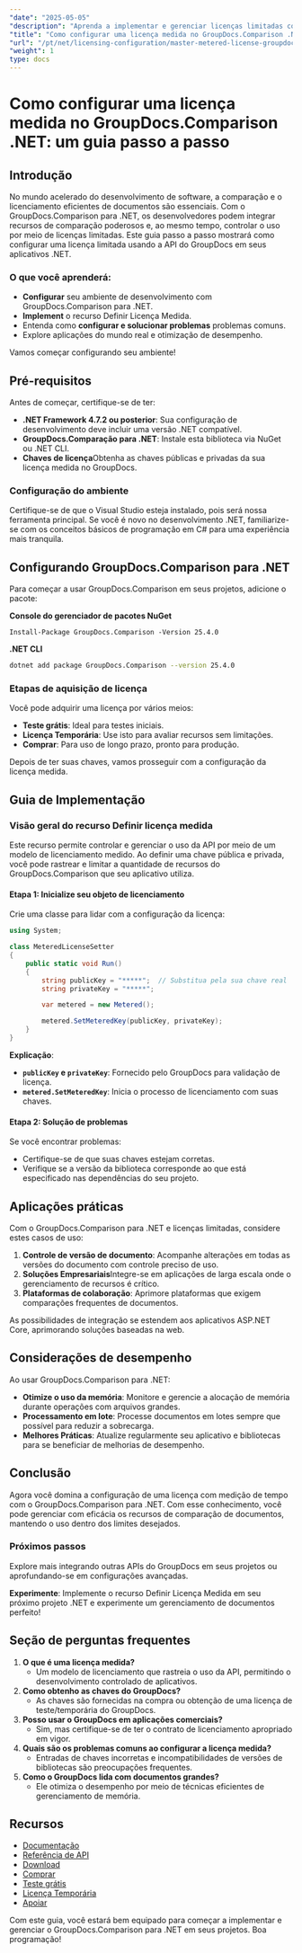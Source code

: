 ```yaml
---
"date": "2025-05-05"
"description": "Aprenda a implementar e gerenciar licenças limitadas com o GroupDocs.Comparison para .NET. Este guia aborda configuração, solução de problemas e aplicações práticas."
"title": "Como configurar uma licença medida no GroupDocs.Comparison .NET - Um guia passo a passo"
"url": "/pt/net/licensing-configuration/master-metered-license-groupdocs-comparison-net/"
"weight": 1
type: docs
---
```

# Como configurar uma licença medida no GroupDocs.Comparison .NET: um guia passo a passo

## Introdução

No mundo acelerado do desenvolvimento de software, a comparação e o licenciamento eficientes de documentos são essenciais. Com o GroupDocs.Comparison para .NET, os desenvolvedores podem integrar recursos de comparação poderosos e, ao mesmo tempo, controlar o uso por meio de licenças limitadas. Este guia passo a passo mostrará como configurar uma licença limitada usando a API do GroupDocs em seus aplicativos .NET.

### O que você aprenderá:
- **Configurar** seu ambiente de desenvolvimento com GroupDocs.Comparison para .NET.
- **Implement** o recurso Definir Licença Medida.
- Entenda como **configurar e solucionar problemas** problemas comuns.
- Explore aplicações do mundo real e otimização de desempenho.

Vamos começar configurando seu ambiente!

## Pré-requisitos

Antes de começar, certifique-se de ter:

- **.NET Framework 4.7.2 ou posterior**: Sua configuração de desenvolvimento deve incluir uma versão .NET compatível.
- **GroupDocs.Comparação para .NET**: Instale esta biblioteca via NuGet ou .NET CLI.
- **Chaves de licença**Obtenha as chaves públicas e privadas da sua licença medida no GroupDocs.

### Configuração do ambiente

Certifique-se de que o Visual Studio esteja instalado, pois será nossa ferramenta principal. Se você é novo no desenvolvimento .NET, familiarize-se com os conceitos básicos de programação em C# para uma experiência mais tranquila.

## Configurando GroupDocs.Comparison para .NET

Para começar a usar GroupDocs.Comparison em seus projetos, adicione o pacote:

**Console do gerenciador de pacotes NuGet**
```plaintext
Install-Package GroupDocs.Comparison -Version 25.4.0
```

**.NET CLI**
```bash
dotnet add package GroupDocs.Comparison --version 25.4.0
```

### Etapas de aquisição de licença

Você pode adquirir uma licença por vários meios:
- **Teste grátis**: Ideal para testes iniciais.
- **Licença Temporária**: Use isto para avaliar recursos sem limitações.
- **Comprar**: Para uso de longo prazo, pronto para produção.

Depois de ter suas chaves, vamos prosseguir com a configuração da licença medida.

## Guia de Implementação

### Visão geral do recurso Definir licença medida

Este recurso permite controlar e gerenciar o uso da API por meio de um modelo de licenciamento medido. Ao definir uma chave pública e privada, você pode rastrear e limitar a quantidade de recursos do GroupDocs.Comparison que seu aplicativo utiliza.

#### Etapa 1: Inicialize seu objeto de licenciamento

Crie uma classe para lidar com a configuração da licença:

```csharp
using System;

class MeteredLicenseSetter
{
    public static void Run()
    {
        string publicKey = "*****";  // Substitua pela sua chave real
        string privateKey = "*****";

        var metered = new Metered();

        metered.SetMeteredKey(publicKey, privateKey);
    }
}
```

**Explicação**: 
- **`publicKey` e `privateKey`**: Fornecido pelo GroupDocs para validação de licença.
- **`metered.SetMeteredKey`**: Inicia o processo de licenciamento com suas chaves.

#### Etapa 2: Solução de problemas

Se você encontrar problemas:
- Certifique-se de que suas chaves estejam corretas.
- Verifique se a versão da biblioteca corresponde ao que está especificado nas dependências do seu projeto.

## Aplicações práticas

Com o GroupDocs.Comparison para .NET e licenças limitadas, considere estes casos de uso:

1. **Controle de versão de documento**: Acompanhe alterações em todas as versões do documento com controle preciso de uso.
2. **Soluções Empresariais**Integre-se em aplicações de larga escala onde o gerenciamento de recursos é crítico.
3. **Plataformas de colaboração**: Aprimore plataformas que exigem comparações frequentes de documentos.

As possibilidades de integração se estendem aos aplicativos ASP.NET Core, aprimorando soluções baseadas na web.

## Considerações de desempenho

Ao usar GroupDocs.Comparison para .NET:

- **Otimize o uso da memória**: Monitore e gerencie a alocação de memória durante operações com arquivos grandes.
- **Processamento em lote**: Processe documentos em lotes sempre que possível para reduzir a sobrecarga.
- **Melhores Práticas**: Atualize regularmente seu aplicativo e bibliotecas para se beneficiar de melhorias de desempenho.

## Conclusão

Agora você domina a configuração de uma licença com medição de tempo com o GroupDocs.Comparison para .NET. Com esse conhecimento, você pode gerenciar com eficácia os recursos de comparação de documentos, mantendo o uso dentro dos limites desejados.

### Próximos passos

Explore mais integrando outras APIs do GroupDocs em seus projetos ou aprofundando-se em configurações avançadas.

**Experimente**: Implemente o recurso Definir Licença Medida em seu próximo projeto .NET e experimente um gerenciamento de documentos perfeito!

## Seção de perguntas frequentes

1. **O que é uma licença medida?**
   - Um modelo de licenciamento que rastreia o uso da API, permitindo o desenvolvimento controlado de aplicativos.
2. **Como obtenho as chaves do GroupDocs?**
   - As chaves são fornecidas na compra ou obtenção de uma licença de teste/temporária do GroupDocs.
3. **Posso usar o GroupDocs em aplicações comerciais?**
   - Sim, mas certifique-se de ter o contrato de licenciamento apropriado em vigor.
4. **Quais são os problemas comuns ao configurar a licença medida?**
   - Entradas de chaves incorretas e incompatibilidades de versões de bibliotecas são preocupações frequentes.
5. **Como o GroupDocs lida com documentos grandes?**
   - Ele otimiza o desempenho por meio de técnicas eficientes de gerenciamento de memória.

## Recursos

- [Documentação](https://docs.groupdocs.com/comparison/net/)
- [Referência de API](https://reference.groupdocs.com/comparison/net/)
- [Download](https://releases.groupdocs.com/comparison/net/)
- [Comprar](https://purchase.groupdocs.com/buy)
- [Teste grátis](https://releases.groupdocs.com/comparison/net/)
- [Licença Temporária](https://purchase.groupdocs.com/temporary-license/)
- [Apoiar](https://forum.groupdocs.com/c/comparison/)

Com este guia, você estará bem equipado para começar a implementar e gerenciar o GroupDocs.Comparison para .NET em seus projetos. Boa programação!
